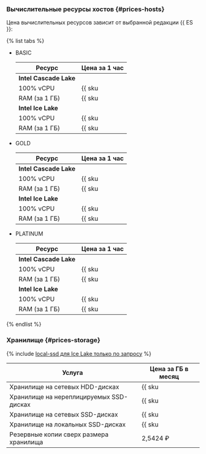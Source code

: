 ### Вычислительные ресурсы хостов {#prices-hosts}

Цена вычислительных ресурсов зависит от выбранной редакции {{ ES }}:

{% list tabs %}

- BASIC

   | Ресурс        | Цена за 1 час                                               |
   |---------------|-------------------------------------------------------------|
   | **Intel Cascade Lake**                                                      |
   | 100% vCPU     | {{ sku|RUB|mdb.cluster.elasticsearch.v2.cpu.c100|string }}  |
   | RAM (за 1 ГБ) | {{ sku|RUB|mdb.cluster.elasticsearch.v2.ram.basic|string }} |
   | **Intel Ice Lake**                                                          |
   | 100% vCPU     | {{ sku|RUB|mdb.cluster.elasticsearch.v3.cpu.c100|string }}  |
   | RAM (за 1 ГБ) | {{ sku|RUB|mdb.cluster.elasticsearch.v3.ram.basic|string }} |
   
   
- GOLD

   | Ресурс        | Цена за 1 час                                              |
   |---------------|------------------------------------------------------------|
   | **Intel Cascade Lake**                                                     |
   | 100% vCPU     | {{ sku|RUB|mdb.cluster.elasticsearch.v2.cpu.c100|string }} |
   | RAM (за 1 ГБ) | {{ sku|RUB|mdb.cluster.elasticsearch.v2.ram.gold|string }} |
   | **Intel Ice Lake**                                                         |
   | 100% vCPU     | {{ sku|RUB|mdb.cluster.elasticsearch.v3.cpu.c100|string }} |
   | RAM (за 1 ГБ) | {{ sku|RUB|mdb.cluster.elasticsearch.v3.ram.gold|string }} |


- PLATINUM

   | Ресурс        | Цена за 1 час                                                  |
   |---------------|----------------------------------------------------------------|
   | **Intel Cascade Lake**                                                         |
   | 100% vCPU     | {{ sku|RUB|mdb.cluster.elasticsearch.v2.cpu.c100|string }}     |
   | RAM (за 1 ГБ) | {{ sku|RUB|mdb.cluster.elasticsearch.v2.ram.platinum|string }} |
   | **Intel Ice Lake**                                                             |
   | 100% vCPU     | {{ sku|RUB|mdb.cluster.elasticsearch.v3.cpu.c100|string }}     |
   | RAM (за 1 ГБ) | {{ sku|RUB|mdb.cluster.elasticsearch.v3.ram.platinum|string }} |


{% endlist %}

### Хранилище {#prices-storage}

{% include [local-ssd для Ice Lake только по запросу](../../_includes/ice-lake-local-ssd-note.md) %}

| Услуга                                  | Цена за ГБ в месяц                                                             |
|-----------------------------------------|--------------------------------------------------------------------------------|
| Хранилище на сетевых HDD-дисках         | {{ sku|RUB|mdb.cluster.network-hdd.elasticsearch|month|string }}               |
| Хранилище на нереплицируемых SSD-дисках | {{ sku|RUB|mdb.cluster.network-ssd-nonreplicated.elasticsearch|month|string }} |
| Хранилище на сетевых SSD-дисках         | {{ sku|RUB|mdb.cluster.network-nvme.elasticsearch|month|string }}              |
| Хранилище на локальных SSD-дисках       | {{ sku|RUB|mdb.cluster.local-nvme.elasticsearch|month|string }}                |
| Резервные копии сверх размера хранилища | 2,5424 ₽                                                                       |

